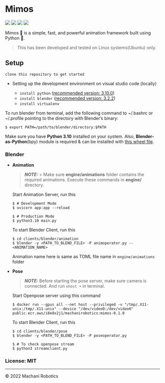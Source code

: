 # Mimos

![](https://img.shields.io/badge/Python-3776AB.svg?style=for-the-badge&logo=Python&logoColor=white)
![](https://img.shields.io/badge/Blender-F5792A.svg?style=for-the-badge&logo=Blender&logoColor=white)
![](https://img.shields.io/badge/ZeroMQ-DF0000.svg?style=for-the-badge&logo=ZeroMQ&logoColor=white)
![](https://img.shields.io/badge/Docker-2496ED.svg?style=for-the-badge&logo=Docker&logoColor=white)

Mimos 👾 is a simple, fast, and powerful animation framework built using Python 🐍.

> This has been developed and tested on Linux systems(Ubuntu) only.

## Setup

`clone this repository to get started`

- Setting up the development environment on visual studio code (locally)

  - `install python` ([recommended version: 3.10.0](https://www.python.org/downloads/release/python-3100/))
  - `install blender` ([recommended version: 3.2.2](https://www.blender.org/download/releases/3-2/))
  - `install virtualenv`

To run blender from terminal, add the following command to ~/.bashrc or ~/.profile pointing to the directory with Blender’s binary:

```
$ export PATH=/path/to/blender/directory:$PATH
```

Make sure you have **Python 3.10** installed on your system. Also, **Blender-as-Python**(bpy) module is required & can be installed with [this wheel file](https://drive.google.com/drive/folders/1y9VGD_-fZwuAUEcKxiCc2DUrJqjhsJIR?usp=sharing).

### Blender

- **Animation**

  > **_NOTE:_** > Make sure **engine/animations** folder contains the required animations. Execute these commands in **engine/** directory.

  Start Animation Server, run this

  ```
  $ # Development Mode
  $ uvicorn app:app --reload

  $ # Production Mode
  $ python3.10 main.py
  ```

  To start Blender Client, run this

  ```
  $ cd clients/blender/animation
  $ blender -y <PATH_TO_BLEND_FILE> -P animoperator.py -- <ANIMATION_NAME>
  ```

  Animation name here is same as TOML file name in `engine/animations` folder

- **Pose**

  > **_NOTE:_** Before starting the pose server, make sure camera is connected. And run `xhost +` in terminal.

  Start Openpose server using this command

  ```
  $ docker run --gpus all --net host --privileged -v "/tmp/.X11-unix:/tmp/.X11-unix" --device "/dev/video0:/dev/video0" public.ecr.aws/i8e8x2j1/machanirobotics:mimos-0.1.0
  ```

  To start Blender Client, run this

  ```
  $ cd clients/blender/pose
  $ blender -y <PATH_TO_BLEND_FILE> -P poseoperator.py

  $ # To check openpose stream
  $ python3 streamclient.py

  ```

### License: MIT

---

© 2022 Machani Robotics
